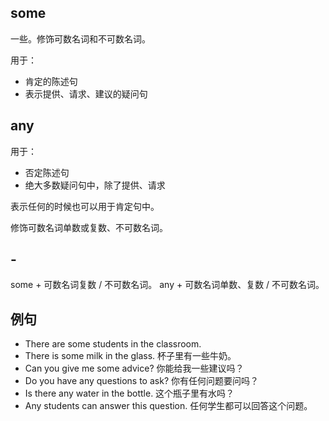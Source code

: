 ## some

一些。修饰可数名词和不可数名词。

用于：

- 肯定的陈述句
- 表示提供、请求、建议的疑问句

## any

用于：

- 否定陈述句
- 绝大多数疑问句中，除了提供、请求

表示任何的时候也可以用于肯定句中。

修饰可数名词单数或复数、不可数名词。

## -

some + 可数名词复数 / 不可数名词。
any + 可数名词单数、复数 / 不可数名词。

## 例句

- There are some students in the classroom.
- There is some milk in the glass. 杯子里有一些牛奶。
- Can you give me some advice? 你能给我一些建议吗？
- Do you have any questions to ask? 你有任何问题要问吗？
- Is there any water in the bottle. 这个瓶子里有水吗？
- Any students can answer this question. 任何学生都可以回答这个问题。
